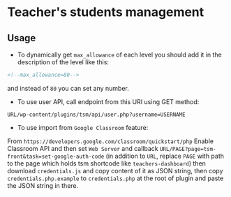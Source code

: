 # Teacher's students management

## Usage

- To dynamically get `max_allowance` of each level you should add it in the description of the level like this:
```html
<!--max_allowance=80-->
```
and instead of `80` you can set any number.


- To use user API, call endpoint from this URI using GET method:

`URL/wp-content/plugins/tsm/api/user.php?username=USERNAME`

- To use import from `Google Classroom` feature:

From `https://developers.google.com/classroom/quickstart/php` Enable Classroom API and then set `Web Server` and callback
`URL/PAGE?page=tsm-front&task=set-google-auth-code` (in addition to `URL`, replace `PAGE` with path to the page which holds tsm shortcode like `teachers-dashboard`) then download `credentials.js` and copy content of it as JSON string, then copy `credentials.php.example` to `credentials.php` at the root of plugin and paste the JSON string in there.